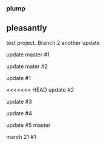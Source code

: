 ### plump
## pleasantly

test project.
Branch.2
another update

update master #1

update mater #2

update #1

<<<<<<< HEAD
update #2

update #3

update #4

update #5 master 

march 21 #1